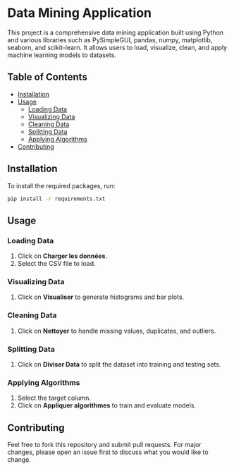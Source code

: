 # Data Mining Application

This project is a comprehensive data mining application built using Python and various libraries such as PySimpleGUI, pandas, numpy, matplotlib, seaborn, and scikit-learn. It allows users to load, visualize, clean, and apply machine learning models to datasets.

## Table of Contents

- [Installation](#installation)
- [Usage](#usage)
  - [Loading Data](#loading-data)
  - [Visualizing Data](#visualizing-data)
  - [Cleaning Data](#cleaning-data)
  - [Splitting Data](#splitting-data)
  - [Applying Algorithms](#applying-algorithms)
- [Contributing](#contributing)

## Installation

To install the required packages, run:

```bash
pip install -r requirements.txt
```

## Usage

### Loading Data

1. Click on **Charger les données**.
2. Select the CSV file to load.

### Visualizing Data

1. Click on **Visualiser** to generate histograms and bar plots.

### Cleaning Data

1. Click on **Nettoyer** to handle missing values, duplicates, and outliers.

### Splitting Data

1. Click on **Diviser Data** to split the dataset into training and testing sets.

### Applying Algorithms

1. Select the target column.
2. Click on **Appliquer algorithmes** to train and evaluate models.

## Contributing

Feel free to fork this repository and submit pull requests. For major changes, please open an issue first to discuss what you would like to change.
